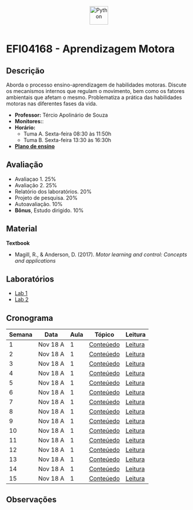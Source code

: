 
<div align="center">
<img style="margin: 10px" src="https://profilinator.rishav.dev/skills-assets/python-original.svg" alt="Python" height="50" />  
</div>

# EFI04168 - Aprendizagem Motora

## Descrição

Aborda o processo ensino-aprendizagem de habilidades motoras. Discute os mecanismos internos que regulam o movimento, bem como os fatores 
ambientais que afetam o mesmo. Problematiza a prática das habilidades motoras nas diferentes fases da vida.

- **Professor:** Tércio Apolinário de Souza
- **Monitores:**: 
- **Horário:**
  - Tuma A. Sexta-feira 08:30 às 11:50h
  - Tuma B. Sexta-feira 13:30 às 16:30h 
- [**Plano de ensino**][1]


## Avaliação
- Avaliaçao 1. 25%
- Avaliação 2. 25%
- Relatório dos laboratórios. 20%
- Projeto de pesquisa. 20%
- Autoavaliação. 10%
- **Bônus**, Estudo dirigido. 10% 
## Material
**Textbook** 
- Magill, R., & Anderson, D. (2017). *Motor learning and control: Concepts and applications*

## Laboratórios
- [Lab 1][1]
- [Lab 2][1]


## Cronograma

| **Semana** | **Data**   | **Aula** | **Tópico**                                               | **Leitura**    |
|----------|------------|-------------|---------------------------------------------------------|--------------- |
| 1        | Nov 18 A    | 1          | [Conteúedo][1]                                          |    [Leitura][1]|
| 2        | Nov 18 A    | 1          | [Conteúedo][1]                                          |    [Leitura][1]|
| 3        | Nov 18 A    | 1          | [Conteúedo][1]                                          |    [Leitura][1]|
| 4        | Nov 18 A    | 1          | [Conteúedo][1]                                          |    [Leitura][1]|
| 5        | Nov 18 A    | 1          | [Conteúedo][1]                                          |    [Leitura][1]|
| 6        | Nov 18 A    | 1          | [Conteúedo][1]                                          |    [Leitura][1]|
| 7        | Nov 18 A    | 1          | [Conteúedo][1]                                          |    [Leitura][1]|
| 8        | Nov 18 A    | 1          | [Conteúedo][1]                                          |    [Leitura][1]|
| 9        | Nov 18 A    | 1          | [Conteúedo][1]                                          |    [Leitura][1]|
| 10       | Nov 18 A    | 1          | [Conteúedo][1]                                          |    [Leitura][1]|
| 11       | Nov 18 A    | 1          | [Conteúedo][1]                                          |    [Leitura][1]|
| 12       | Nov 18 A    | 1          | [Conteúedo][1]                                          |    [Leitura][1]|
| 13       | Nov 18 A    | 1          | [Conteúedo][1]                                          |    [Leitura][1]|
| 14       | Nov 18 A    | 1          | [Conteúedo][1]                                          |    [Leitura][1]|
| 15       | Nov 18 A    | 1          | [Conteúedo][1]                                          |    [Leitura][1]|


## Observações

[1]:https://nneurom.com
[2]:https://nneurom.com
[3]:https://nneurom.com
[4]:https://nneurom.com

